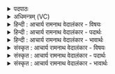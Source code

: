 <details><summary>पदपाठः</summary>

मृ꣣गः꣢। न। भी꣣मः꣢। कु꣣चरः꣢। गि꣣रिष्ठाः꣢। गि꣣रि। स्थाः꣢। प꣣राव꣡तः꣢। आ। ज꣣गन्थ। प꣡र꣢꣯स्याः। सृ꣣क꣢म्। स꣣ꣳशा꣡य꣢। स꣣म्। शा꣡य꣢꣯। प꣣वि꣢म्। इ꣣न्द्र। तिग्म꣢म्। वि। श꣣त्रू꣢꣯न्। ता꣢ढि। वि꣢। मृ꣡धः꣢꣯। नु꣣दस्व। १८७३।
</details>

<details><summary>अधिमन्त्रम् (VC)</summary>

- इन्द्रः
- जय ऐन्द्रः
- त्रिष्टुप्
- धैवतः
</details>

<details><summary>हिन्दी : आचार्य रामनाथ वेदालंकार - विषयः</summary>

प्रथम मन्त्र में मानव को उद्बोधन दिया गया है।
</details>

<details><summary>हिन्दी : आचार्य रामनाथ वेदालंकार - पदार्थः</summary>

पदार्थान्वयभाषाः -  हे (इन्द्र) वीर मानव ! तू (भीमः) भयङ्कर, (कुचरः) भूमि पर विचरनेवाले, (गिरिष्ठाः) पर्वत की गुफा में निवास करनेवाले (मृगः न) शेर के समान (भीमः) दुष्टों के लिए भयङ्कर, (कुचरः) भू-विहारी और (गिरिष्ठाः) पर्वत के सदृश उन्नत पद पर प्रतिष्ठित हो। (परावतः) सुदूर देश से (परस्याः) और दूर दिशा से (आ जगन्थ) शत्रुओं के साथ युद्ध करने के लिए आ। (सृकम्) गतिशील, (तिग्मम्) तीक्ष्ण (पविम्) वज्र को, शस्त्रास्त्रसमूह को (संशाय) और अधिक तीक्ष्ण करके (शत्रून्) शत्रुओं को (वि ताढि) विताड़ित कर, (मृधः) हिंसकों को (वि नुदस्व) दूर भगा दे ॥१॥ यहाँ श्लिष्टोपमालङ्कार है ॥१॥
</details>

<details><summary>हिन्दी : आचार्य रामनाथ वेदालंकार - भावार्थः</summary>

भावार्थभाषाः -  मनुष्यों को चाहिए कि वीरता का सञ्चय करके जैसे बाहरी शत्रुओं को पराजित करें वैसे ही आन्तरिक शत्रुओं को भी निर्मूल करें ॥१॥
</details>

<details><summary>संस्कृत : आचार्य रामनाथ वेदालंकार - विषयः</summary>

तत्रादौ मानवमुद्बोधयति।
</details>

<details><summary>संस्कृत : आचार्य रामनाथ वेदालंकार - पदार्थः</summary>

पदार्थान्वयभाषाः -  हे (इन्द्र) वीर मानव ! त्वम् (भीमः) भयङ्करः, (कुचरः) भूचरः, (गिरिष्ठाः) पर्वतगुहानिवासी (मृगः न) सिंह इव (भीमः) दुष्टानां भयङ्करः, (कुचरः) भूविहर्ता, (गिरिष्ठाः) पर्वतवदुन्नते पदे स्थितिं लब्धा, भवेति शेषः। (परावतः) परागतवतो देशात् (परस्याः) परवर्तिन्या अपि दिशः (आ जगन्थ) शत्रुभिर्योद्धुम् आयाहि। (सृकम्) सरणशीलम्, (तिग्मम्) तीक्ष्णम् (पविम्) वज्रम्, शस्त्रास्त्रसमूहमिति यावत् (संशाय) भूयोऽपि तीक्ष्णीकृत्य (शत्रून्) रिपून् (वि ताढि२) विताडय, (मृधः) हिंसकान् (विनुदस्व) दूरं विद्रावय। [परावतः, ‘उपसर्गाच्छन्दसि धात्वर्थे’ अ० ५।१।११८ इति वतिः प्रत्ययः। संशाय, संपूर्वः शो तनूकरणे दिवादिः, क्त्वो ल्यप्] ॥१॥३ यास्काचार्येण निरुक्ते नैघण्टुकदेवताप्रकरणे मन्त्रस्य प्रथमश्चरण एवं व्याख्यातः—[“मृगो न भीमः कुचरो गिरिष्ठाः। मृग इव भीमः कुचरो गिरिष्ठाः। मृगो मार्ष्टेर्गतिकर्मणः, भीमो बिभ्यत्यस्माद्, भीष्मोऽप्येतस्मादेव। कुचर इति चरतिकर्म कुत्सितम्, अथ चेद् देवताभिधानं क्वायं न चरतीति। गिरिष्ठा गिरिस्थायी। गिरिः पर्वतः समुद्गीर्णो भवति” इति (निरु० १।२०)] ॥ अत्र श्लिष्टोपमालङ्कारः ॥१॥
</details>

<details><summary>संस्कृत : आचार्य रामनाथ वेदालंकार - भावार्थः</summary>

भावार्थभाषाः -  मनुष्यैः स्वात्मनि वीरतां सञ्चित्य यथा बाह्याः शत्रवः पराजेयास्तथैवाभ्यन्तरा अपि निर्मूलनीयाः ॥१॥
</details>